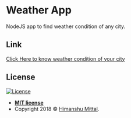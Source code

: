 # Weather App

NodeJS app to find weather condition of any city.

## Link

<a href="https://protected-wildwood-59223.herokuapp.com/">Click Here to know weather condition of your city</a>

## License

[![License](http://img.shields.io/:license-mit-blue.svg?style=flat-square)](http://badges.mit-license.org)

- **[MIT license](https://github.com/mittalHimanshu/weatherApp-NodeJs-GUI/blob/master/LICENSE)**
- Copyright 2018 © <a href="https://github.com/mittalHimanshu" target="_blank">Himanshu Mittal</a>.